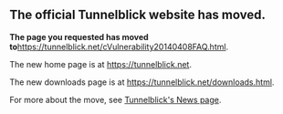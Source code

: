 ## The official Tunnelblick website has moved. ##

**The page you requested has moved to**<a href='https://tunnelblick.net/cVulnerability20140408FAQ.html'><a href='https://tunnelblick.net/cVulnerability20140408FAQ.html'>https://tunnelblick.net/cVulnerability20140408FAQ.html</a></a>.

The new home page is at <a href='https://tunnelblick.net'><a href='https://tunnelblick.net'>https://tunnelblick.net</a></a>.

The new downloads page is at <a href='https://tunnelblick.net/downloads.html'><a href='https://tunnelblick.net/downloads.html'>https://tunnelblick.net/downloads.html</a></a>.

For more about the move, see <a href='https://tunnelblick.net/cNews.html#2015-07-23'>Tunnelblick's News page</a>.
